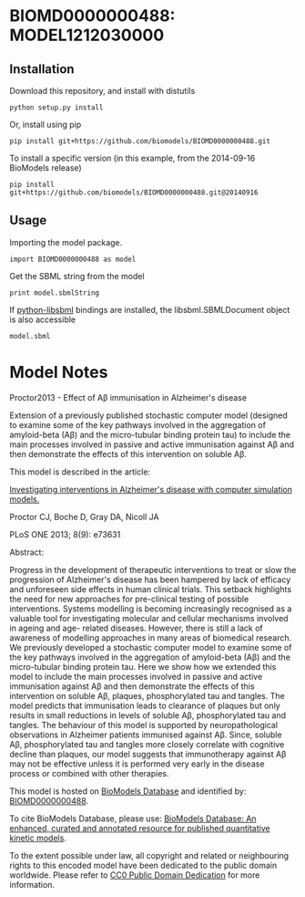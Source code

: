 # BIOMD0000000488: MODEL1212030000

## Installation

Download this repository, and install with distutils

`python setup.py install`

Or, install using pip

`pip install git+https://github.com/biomodels/BIOMD0000000488.git`

To install a specific version (in this example, from the 2014-09-16 BioModels release)

`pip install git+https://github.com/biomodels/BIOMD0000000488.git@20140916`

## Usage

Importing the model package.

`import BIOMD0000000488 as model`

Get the SBML string from the model

`print model.sbmlString`

If [python-libsbml](https://pypi.python.org/pypi/python-libsbml) bindings are
installed, the libsbml.SBMLDocument object is also accessible

`model.sbml`


# Model Notes


Proctor2013 - Effect of Aβ immunisation in Alzheimer's disease

Extension of a previously published stochastic computer model (designed to
examine some of the key pathways involved in the aggregation of amyloid-beta
(Aβ) and the micro-tubular binding protein tau) to include the main processes
involved in passive and active immunisation against Aβ and then demonstrate
the effects of this intervention on soluble Aβ.

This model is described in the article:

[Investigating interventions in Alzheimer's disease with computer simulation
models.](http://identifiers.org/pubmed/24098635)

Proctor CJ, Boche D, Gray DA, Nicoll JA

PLoS ONE 2013; 8(9): e73631

Abstract:

Progress in the development of therapeutic interventions to treat or slow the
progression of Alzheimer's disease has been hampered by lack of efficacy and
unforeseen side effects in human clinical trials. This setback highlights the
need for new approaches for pre-clinical testing of possible interventions.
Systems modelling is becoming increasingly recognised as a valuable tool for
investigating molecular and cellular mechanisms involved in ageing and age-
related diseases. However, there is still a lack of awareness of modelling
approaches in many areas of biomedical research. We previously developed a
stochastic computer model to examine some of the key pathways involved in the
aggregation of amyloid-beta (Aβ) and the micro-tubular binding protein tau.
Here we show how we extended this model to include the main processes involved
in passive and active immunisation against Aβ and then demonstrate the effects
of this intervention on soluble Aβ, plaques, phosphorylated tau and tangles.
The model predicts that immunisation leads to clearance of plaques but only
results in small reductions in levels of soluble Aβ, phosphorylated tau and
tangles. The behaviour of this model is supported by neuropathological
observations in Alzheimer patients immunised against Aβ. Since, soluble Aβ,
phosphorylated tau and tangles more closely correlate with cognitive decline
than plaques, our model suggests that immunotherapy against Aβ may not be
effective unless it is performed very early in the disease process or combined
with other therapies.

This model is hosted on [BioModels Database](http://www.ebi.ac.uk/biomodels/)
and identified by:
[BIOMD0000000488](http://identifiers.org/biomodels.db/BIOMD0000000488).

To cite BioModels Database, please use: [BioModels Database: An enhanced,
curated and annotated resource for published quantitative kinetic
models](http://identifiers.org/pubmed/20587024).

To the extent possible under law, all copyright and related or neighbouring
rights to this encoded model have been dedicated to the public domain
worldwide. Please refer to [CC0 Public Domain
Dedication](http://creativecommons.org/publicdomain/zero/1.0/) for more
information.


